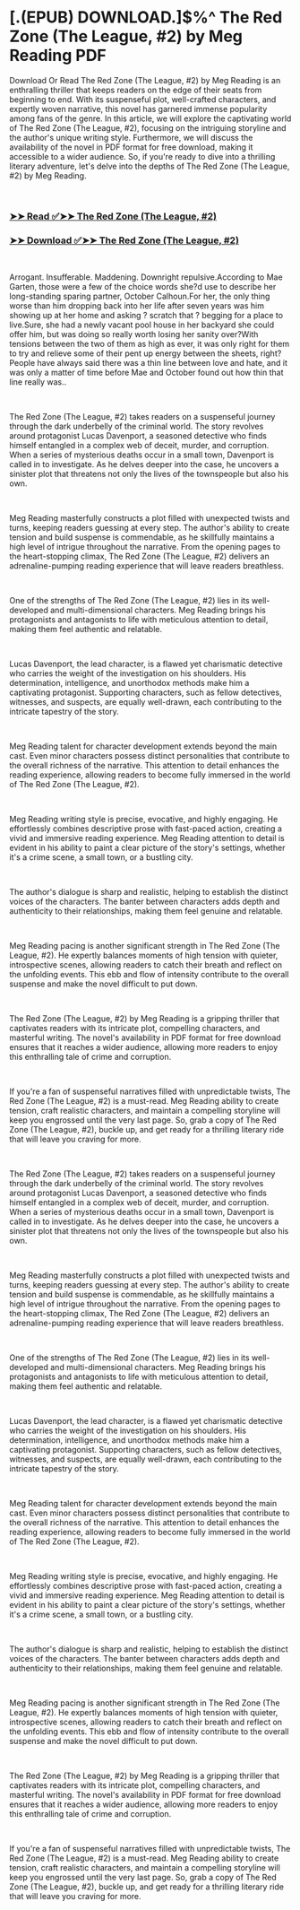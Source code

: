 # [.(EPUB) DOWNLOAD.]$%^ The Red Zone (The League, #2) by Meg Reading PDF

<p>Download Or Read The Red Zone (The League, #2) by Meg Reading is an enthralling thriller that keeps readers on the edge of their seats from beginning to end. With its suspenseful plot, well-crafted characters, and expertly woven narrative, this novel has garnered immense popularity among fans of the genre. In this article, we will explore the captivating world of The Red Zone (The League, #2), focusing on the intriguing storyline and the author's unique writing style. Furthermore, we will discuss the availability of the novel in PDF format for free download, making it accessible to a wider audience. So, if you're ready to dive into a thrilling literary adventure, let's delve into the depths of The Red Zone (The League, #2) by Meg Reading.</p>
<p>&nbsp;</p>

### [➤➤ Read ✅➤➤ The Red Zone (The League, #2)](https://realpdfbooksdrive.blogspot.com/id/62030834)

### [➤➤ Download ✅➤➤ The Red Zone (The League, #2)](https://realpdfbooksdrive.blogspot.com/id/62030834)

<p>&nbsp;</p>
<p>Arrogant. Insufferable. Maddening. Downright repulsive.According to Mae Garten, those were a few of the choice words she?d use to describe her long-standing sparing partner, October Calhoun.For her, the only thing worse than him dropping back into her life after seven years was him showing up at her home and asking ? scratch that ? begging for a place to live.Sure, she had a newly vacant pool house in her backyard she could offer him, but was doing so really worth losing her sanity over?With tensions between the two of them as high as ever, it was only right for them to try and relieve some of their pent up energy between the sheets, right?People have always said there was a thin line between love and hate, and it was only a matter of time before Mae and October found out how thin that line really was..</p>
<p>&nbsp;</p>
<p>The Red Zone (The League, #2) takes readers on a suspenseful journey through the dark underbelly of the criminal world. The story revolves around protagonist Lucas Davenport, a seasoned detective who finds himself entangled in a complex web of deceit, murder, and corruption. When a series of mysterious deaths occur in a small town, Davenport is called in to investigate. As he delves deeper into the case, he uncovers a sinister plot that threatens not only the lives of the townspeople but also his own.</p>
<p>&nbsp;</p>
<p>Meg Reading masterfully constructs a plot filled with unexpected twists and turns, keeping readers guessing at every step. The author's ability to create tension and build suspense is commendable, as he skillfully maintains a high level of intrigue throughout the narrative. From the opening pages to the heart-stopping climax, The Red Zone (The League, #2) delivers an adrenaline-pumping reading experience that will leave readers breathless.</p>
<p>&nbsp;</p>
<p>One of the strengths of The Red Zone (The League, #2) lies in its well-developed and multi-dimensional characters. Meg Reading brings his protagonists and antagonists to life with meticulous attention to detail, making them feel authentic and relatable.</p>
<p>&nbsp;</p>
<p>Lucas Davenport, the lead character, is a flawed yet charismatic detective who carries the weight of the investigation on his shoulders. His determination, intelligence, and unorthodox methods make him a captivating protagonist. Supporting characters, such as fellow detectives, witnesses, and suspects, are equally well-drawn, each contributing to the intricate tapestry of the story.</p>
<p>&nbsp;</p>
<p>Meg Reading talent for character development extends beyond the main cast. Even minor characters possess distinct personalities that contribute to the overall richness of the narrative. This attention to detail enhances the reading experience, allowing readers to become fully immersed in the world of The Red Zone (The League, #2).</p>
<p>&nbsp;</p>
<p>Meg Reading writing style is precise, evocative, and highly engaging. He effortlessly combines descriptive prose with fast-paced action, creating a vivid and immersive reading experience. Meg Reading attention to detail is evident in his ability to paint a clear picture of the story's settings, whether it's a crime scene, a small town, or a bustling city.</p>
<p>&nbsp;</p>
<p>The author's dialogue is sharp and realistic, helping to establish the distinct voices of the characters. The banter between characters adds depth and authenticity to their relationships, making them feel genuine and relatable.</p>
<p>&nbsp;</p>
<p>Meg Reading pacing is another significant strength in The Red Zone (The League, #2). He expertly balances moments of high tension with quieter, introspective scenes, allowing readers to catch their breath and reflect on the unfolding events. This ebb and flow of intensity contribute to the overall suspense and make the novel difficult to put down.</p>
<p>&nbsp;</p>
<p>The Red Zone (The League, #2) by Meg Reading is a gripping thriller that captivates readers with its intricate plot, compelling characters, and masterful writing. The novel's availability in PDF format for free download ensures that it reaches a wider audience, allowing more readers to enjoy this enthralling tale of crime and corruption.</p>
<p>&nbsp;</p>
<p>If you're a fan of suspenseful narratives filled with unpredictable twists, The Red Zone (The League, #2) is a must-read. Meg Reading ability to create tension, craft realistic characters, and maintain a compelling storyline will keep you engrossed until the very last page. So, grab a copy of The Red Zone (The League, #2), buckle up, and get ready for a thrilling literary ride that will leave you craving for more.</p>
<p>&nbsp;</p>
<p>The Red Zone (The League, #2) takes readers on a suspenseful journey through the dark underbelly of the criminal world. The story revolves around protagonist Lucas Davenport, a seasoned detective who finds himself entangled in a complex web of deceit, murder, and corruption. When a series of mysterious deaths occur in a small town, Davenport is called in to investigate. As he delves deeper into the case, he uncovers a sinister plot that threatens not only the lives of the townspeople but also his own.</p>
<p>&nbsp;</p>
<p>Meg Reading masterfully constructs a plot filled with unexpected twists and turns, keeping readers guessing at every step. The author's ability to create tension and build suspense is commendable, as he skillfully maintains a high level of intrigue throughout the narrative. From the opening pages to the heart-stopping climax, The Red Zone (The League, #2) delivers an adrenaline-pumping reading experience that will leave readers breathless.</p>
<p>&nbsp;</p>
<p>One of the strengths of The Red Zone (The League, #2) lies in its well-developed and multi-dimensional characters. Meg Reading brings his protagonists and antagonists to life with meticulous attention to detail, making them feel authentic and relatable.</p>
<p>&nbsp;</p>
<p>Lucas Davenport, the lead character, is a flawed yet charismatic detective who carries the weight of the investigation on his shoulders. His determination, intelligence, and unorthodox methods make him a captivating protagonist. Supporting characters, such as fellow detectives, witnesses, and suspects, are equally well-drawn, each contributing to the intricate tapestry of the story.</p>
<p>&nbsp;</p>
<p>Meg Reading talent for character development extends beyond the main cast. Even minor characters possess distinct personalities that contribute to the overall richness of the narrative. This attention to detail enhances the reading experience, allowing readers to become fully immersed in the world of The Red Zone (The League, #2).</p>
<p>&nbsp;</p>
<p>Meg Reading writing style is precise, evocative, and highly engaging. He effortlessly combines descriptive prose with fast-paced action, creating a vivid and immersive reading experience. Meg Reading attention to detail is evident in his ability to paint a clear picture of the story's settings, whether it's a crime scene, a small town, or a bustling city.</p>
<p>&nbsp;</p>
<p>The author's dialogue is sharp and realistic, helping to establish the distinct voices of the characters. The banter between characters adds depth and authenticity to their relationships, making them feel genuine and relatable.</p>
<p>&nbsp;</p>
<p>Meg Reading pacing is another significant strength in The Red Zone (The League, #2). He expertly balances moments of high tension with quieter, introspective scenes, allowing readers to catch their breath and reflect on the unfolding events. This ebb and flow of intensity contribute to the overall suspense and make the novel difficult to put down.</p>
<p>&nbsp;</p>
<p>The Red Zone (The League, #2) by Meg Reading is a gripping thriller that captivates readers with its intricate plot, compelling characters, and masterful writing. The novel's availability in PDF format for free download ensures that it reaches a wider audience, allowing more readers to enjoy this enthralling tale of crime and corruption.</p>
<p>&nbsp;</p>
<p>If you're a fan of suspenseful narratives filled with unpredictable twists, The Red Zone (The League, #2) is a must-read. Meg Reading ability to create tension, craft realistic characters, and maintain a compelling storyline will keep you engrossed until the very last page. So, grab a copy of The Red Zone (The League, #2), buckle up, and get ready for a thrilling literary ride that will leave you craving for more.</p>
<p>&nbsp;</p>
